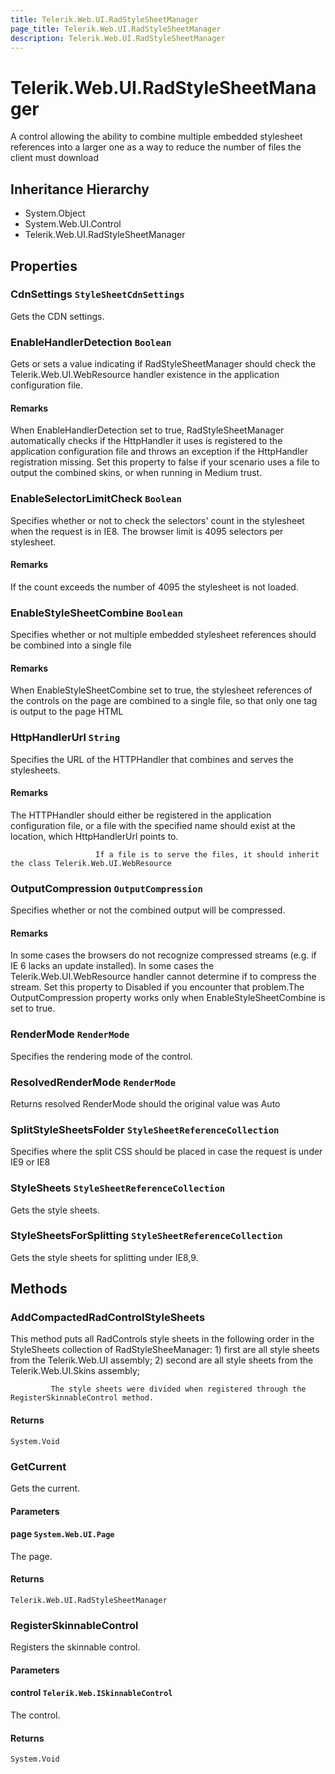 ```yaml
---
title: Telerik.Web.UI.RadStyleSheetManager
page_title: Telerik.Web.UI.RadStyleSheetManager
description: Telerik.Web.UI.RadStyleSheetManager
---
```


# Telerik.Web.UI.RadStyleSheetManager

A control allowing the ability to combine multiple embedded stylesheet references
            into a larger one as a way to reduce the number of files the client must download

## Inheritance Hierarchy

* System.Object
* System.Web.UI.Control
* Telerik.Web.UI.RadStyleSheetManager

## Properties

###  CdnSettings `StyleSheetCdnSettings`

Gets the CDN settings.

###  EnableHandlerDetection `Boolean`

Gets or sets a value indicating if RadStyleSheetManager should check the Telerik.Web.UI.WebResource
                   handler existence in the application configuration file.

#### Remarks
When EnableHandlerDetection set to true, RadStyleSheetManager automatically checks if the
                   HttpHandler it uses is registered to the application configuration file and throws
                   an exception if the HttpHandler registration missing. Set this property to false
                   if your scenario uses a file to output the combined skins, or when running in Medium trust.

###  EnableSelectorLimitCheck `Boolean`

Specifies whether or not to check the selectors' count in the stylesheet when the request is in IE8. The browser limit is 4095 selectors per stylesheet.

#### Remarks
If the count exceeds the number of 4095 the stylesheet is not loaded.

###  EnableStyleSheetCombine `Boolean`

Specifies whether or not multiple embedded stylesheet references should be combined into a single file

#### Remarks
When EnableStyleSheetCombine set to true, the stylesheet references of the controls
                   on the page are combined to a single file, so that only one <link>
                   tag is output to the page HTML

###  HttpHandlerUrl `String`

Specifies the URL of the HTTPHandler that combines and serves the stylesheets.

#### Remarks
The HTTPHandler should either be registered in the application configuration
                       file, or a file with the specified name should exist at the location, which
                       HttpHandlerUrl points to.
                   
                       If a file is to serve the files, it should inherit the class Telerik.Web.UI.WebResource

###  OutputCompression `OutputCompression`

Specifies whether or not the combined output will be compressed.

#### Remarks
In some cases the browsers do not recognize compressed streams (e.g. if IE 6 lacks
                   an update installed). In some cases the Telerik.Web.UI.WebResource handler
                   cannot determine if to compress the stream. Set this property
                   to Disabled
                   if you encounter that problem.The OutputCompression property works only when
                   EnableStyleSheetCombine is set to true.

###  RenderMode `RenderMode`

Specifies the rendering mode of the control.

###  ResolvedRenderMode `RenderMode`

Returns resolved RenderMode should the original value was Auto

###  SplitStyleSheetsFolder `StyleSheetReferenceCollection`

Specifies where the split CSS should be placed in case the request is under IE9 or IE8

###  StyleSheets `StyleSheetReferenceCollection`

Gets the style sheets.

###  StyleSheetsForSplitting `StyleSheetReferenceCollection`

Gets the style sheets for splitting under IE8,9.

## Methods

###  AddCompactedRadControlStyleSheets

This method puts all RadControls style sheets in the following order
             in the StyleSheets collection of RadStyleSheeManager:
             1) first are all style sheets from the Telerik.Web.UI assembly;
             2) second are all style sheets from the Telerik.Web.UI.Skins assembly;
            
             The style sheets were divided when registered through the RegisterSkinnableControl method.

#### Returns

`System.Void` 

###  GetCurrent

Gets the current.

#### Parameters

#### page `System.Web.UI.Page`

The page.

#### Returns

`Telerik.Web.UI.RadStyleSheetManager` 

###  RegisterSkinnableControl

Registers the skinnable control.

#### Parameters

#### control `Telerik.Web.ISkinnableControl`

The control.

#### Returns

`System.Void` 

